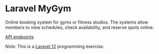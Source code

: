 # Laravel MyGym

Online booking system for gyms or fitness studios. The systems allow members to view schedules, check availability, and reserve spots online. 

[API endpoints](./docs/api.md)


*Note:* This is a [Laravel 12](https://laravel.com/docs/12.x/releases) programming exercise.
